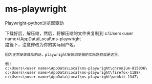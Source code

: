 # ms-playwright
Playwright-python浏览器驱动

下载好后，解压缩，然后，将解压缩的文件夹复制到
c:\Users\<user name>\AppData\Local\ms-playwright\
路径下，注意修改<user name>为你的实际用户名。

```angular2html
因为正常安装成功的话，playwright安装浏览器的实际路径就是这里。

例：
c:\Users\<user name>\AppData\Local\ms-playwright\chromium-815036\
c:\Users\<user name>\AppData\Local\ms-playwright\firefox-1188\
c:\Users\<user name>\AppData\Local\ms-playwright\webkit-1347\
```